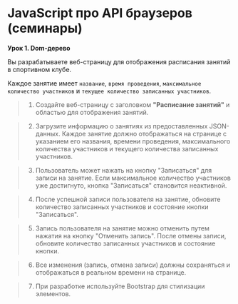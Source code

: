 # JavaScript про API браузеров (семинары)

**Урок 1. Dom-дерево**

Вы разрабатываете веб-страницу для отображения расписания занятий в спортивном клубе.

Каждое занятие имеет `название`, `время проведения`, `максимальное количество участников` и `текущее количество записанных участников`.

> 1.  Создайте веб-страницу с заголовком **"Расписание занятий"** и областью для отображения занятий.

> 2.  Загрузите информацию о занятиях из предоставленных JSON-данных. Каждое занятие должно отображаться на странице с указанием его названия, времени проведения, максимального количества участников и текущего количества записанных участников.

> 3.  Пользователь может нажать на кнопку "Записаться" для записи на занятие. Если максимальное количество участников уже достигнуто, кнопка "Записаться" становится неактивной.

> 4.  После успешной записи пользователя на занятие, обновите количество записанных участников и состояние кнопки "Записаться".

> 5.  Запись пользователя на занятие можно отменить путем нажатия на кнопку "Отменить запись". После отмены записи, обновите количество записанных участников и состояние кнопки.

> 6.  Все изменения (запись, отмена записи) должны сохраняться и отображаться в реальном времени на странице.

> 7.  При разработке используйте Bootstrap для стилизации элементов.

